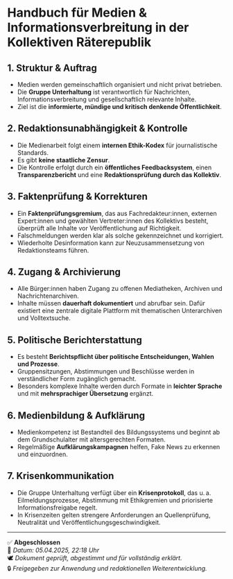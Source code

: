 # Handbuch für Medien & Informationsverbreitung in der Kollektiven Räterepublik

## 1. Struktur & Auftrag
- Medien werden gemeinschaftlich organisiert und nicht privat betrieben.
- Die **Gruppe Unterhaltung** ist verantwortlich für Nachrichten, Informationsverbreitung und gesellschaftlich relevante Inhalte.
- Ziel ist die **informierte, mündige und kritisch denkende Öffentlichkeit**.

## 2. Redaktionsunabhängigkeit & Kontrolle
- Die Medienarbeit folgt einem **internen Ethik-Kodex** für journalistische Standards.
- Es gibt **keine staatliche Zensur**.
- Die Kontrolle erfolgt durch ein **öffentliches Feedbacksystem**, einen **Transparenzbericht** und eine **Redaktionsprüfung durch das Kollektiv**.

## 3. Faktenprüfung & Korrekturen
- Ein **Faktenprüfungsgremium**, das aus Fachredakteur:innen, externen Expert:innen und gewählten Vertreter:innen des Kollektivs besteht, überprüft alle Inhalte vor Veröffentlichung auf Richtigkeit.
- Falschmeldungen werden klar als solche gekennzeichnet und korrigiert.
- Wiederholte Desinformation kann zur Neuzusammensetzung von Redaktionsteams führen.

## 4. Zugang & Archivierung
- Alle Bürger:innen haben Zugang zu offenen Mediatheken, Archiven und Nachrichtenarchiven.
- Inhalte müssen **dauerhaft dokumentiert** und abrufbar sein. Dafür existiert eine zentrale digitale Plattform mit thematischen Unterarchiven und Volltextsuche.

## 5. Politische Berichterstattung
- Es besteht **Berichtspflicht über politische Entscheidungen, Wahlen und Prozesse**.
- Gruppensitzungen, Abstimmungen und Beschlüsse werden in verständlicher Form zugänglich gemacht.
- Besonders komplexe Inhalte werden durch Formate in **leichter Sprache** und mit **mehrsprachiger Übersetzung** ergänzt.

## 6. Medienbildung & Aufklärung
- Medienkompetenz ist Bestandteil des Bildungssystems und beginnt ab dem Grundschulalter mit altersgerechten Formaten.
- Regelmäßige **Aufklärungskampagnen** helfen, Fake News zu erkennen und einzuordnen.

## 7. Krisenkommunikation
- Die Gruppe Unterhaltung verfügt über ein **Krisenprotokoll**, das u. a. Eilmeldungsprozesse, Abstimmung mit Ethikgremien und priorisierte Informationsfreigabe regelt.
- In Krisenzeiten gelten strengere Anforderungen an Quellenprüfung, Neutralität und Veröffentlichungsgeschwindigkeit.

---

✅ **Abgeschlossen**  
📅 *Datum: 05.04.2025, 22:18 Uhr*  
🕊️ *Dokument geprüft, abgestimmt und für vollständig erklärt.*  
🔒 *Freigegeben zur Anwendung und redaktionellen Weiterentwicklung.*
